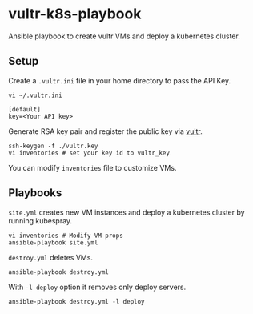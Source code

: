 # vultr-k8s-playbook
Ansible playbook to create vultr VMs and deploy a kubernetes cluster.

## Setup

Create a `.vultr.ini` file in your home directory to pass the API Key.
```
vi ~/.vultr.ini
```
```
[default]
key=<Your API key>
```

Generate RSA key pair and register the public key via [vultr](https://my.vultr.com/sshkeys/).
```
ssh-keygen -f ./vultr.key
vi inventories # set your key id to vultr_key
```

You can modify `inventories` file to customize VMs.

## Playbooks

`site.yml` creates new VM instances and deploy a kubernetes cluster by running kubespray.
```
vi inventories # Modify VM props
ansible-playbook site.yml
```

`destroy.yml` deletes VMs.
```
ansible-playbook destroy.yml
```
With `-l deploy` option it removes only deploy servers.
```
ansible-playbook destroy.yml -l deploy
```
